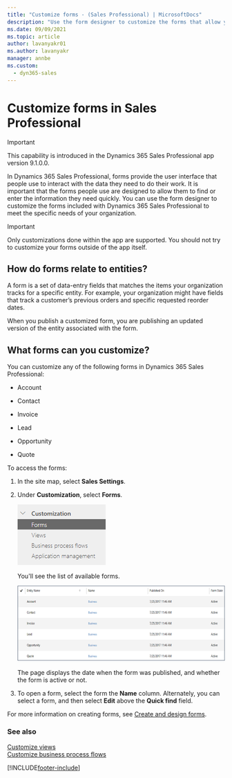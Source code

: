 ```yaml
---
title: "Customize forms - (Sales Professional) | MicrosoftDocs"
description: "Use the form designer to customize the forms that allow your users to enter or find information quickly."
ms.date: 09/09/2021
ms.topic: article
author: lavanyakr01
ms.author: lavanyakr
manager: annbe
ms.custom: 
  - dyn365-sales
---
```


# Customize forms in Sales Professional

> [!IMPORTANT]
> This capability is introduced in the Dynamics 365 Sales Professional app version 9.1.0.0.

In Dynamics 365 Sales Professional, forms provide the user interface that people use to interact with the data they need to do their work. It is important that the forms people use are designed to allow them to find or enter the information they need quickly. You can use the form designer to customize the forms included with Dynamics 365 Sales Professional to meet the specific needs of your organization.

> [!IMPORTANT]
> Only customizations done within the app are supported. You should not try to customize your forms outside of the app itself.

## How do forms relate to entities?

A form is a set of data-entry fields that matches the items your organization tracks for a specific entity. For example, your organization might have fields that track a customer’s previous orders and specific requested reorder dates.

When you publish a customized form, you are publishing an updated version of the entity associated with the form.

## What forms can you customize?

You can customize any of the following forms in Dynamics 365 Sales Professional:

-   Account

-   Contact

-   Invoice

-   Lead

-   Opportunity

-   Quote

To access the forms:

1.  In the site map, select **Sales Settings**.

2.  Under **Customization**, select **Forms**.

    ![Customize Forms in site map.](media/customize-option-in-sitemap.png "Customize Forms in site map")

    You'll see the list of available forms.

    ![List of forms.](media/form-list.png "List of forms")

    The page displays the date when the form was published, and whether the form is active or not.

4.  To open a form, select the form the **Name** column. Alternately, you can select a form, and then select **Edit** above the **Quick find** field.

For more information on creating forms, see [Create and design forms](../customerengagement/on-premises/customize/create-design-forms.md).


### See also

[Customize views](customize-views.md)  
[Customize business process flows](customize-business-process-flows.md)


[!INCLUDE[footer-include](../includes/footer-banner.md)]
